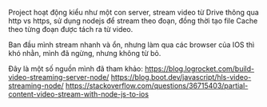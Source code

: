 Project hoạt động kiểu như một con server, stream video từ Drive thông qua http vs https, sử dụng nodejs để stream theo đoạn, đồng thời tạo file Cache theo từng đoạn được tách ra từ video.

Ban đầu mình stream nhanh và ổn, nhưng làm qua các browser của IOS thì khó nhằn, mình đã ngừng, nhưng không từ bỏ.

Đây là một số nguồn mình đã tham khảo:
https://blog.logrocket.com/build-video-streaming-server-node/
https://blog.boot.dev/javascript/hls-video-streaming-node/ 
https://stackoverflow.com/questions/36715403/partial-content-video-stream-with-node-js-to-ios
